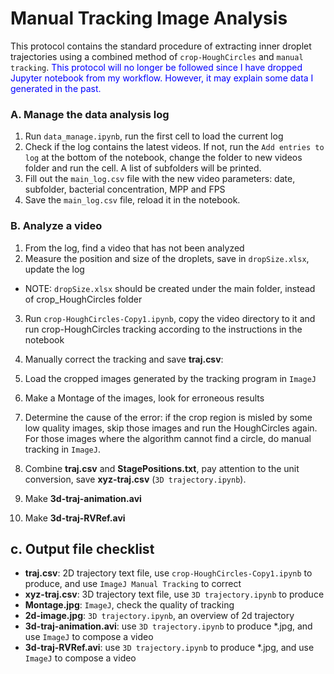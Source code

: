 # Manual Tracking Image Analysis

This protocol contains the standard procedure of extracting inner droplet trajectories using a combined method of `crop-HoughCircles` and `manual tracking`. <font color="blue">This protocol will no longer be followed since I have dropped Jupyter notebook from my workflow. However, it may explain some data I generated in the past.</font>

### A. Manage the data analysis log

1. Run `data_manage.ipynb`, run the first cell to load the current log
2. Check if the log contains the latest videos. If not, run the `Add entries to log` at the bottom of the notebook, change the folder to new videos folder and run the cell. A list of subfolders will be printed.
3. Fill out the `main_log.csv` file with the new video parameters: date, subfolder, bacterial concentration, MPP and FPS
4. Save the `main_log.csv` file, reload it in the notebook.

### B. Analyze a video

1. From the log, find a video that has not been analyzed
2. Measure the position and size of the droplets, save in `dropSize.xlsx`, update the log
  - NOTE: `dropSize.xlsx` should be created under the main folder, instead of crop_HoughCircles folder
3. Run `crop-HoughCircles-Copy1.ipynb`, copy the video directory to it and run crop-HoughCircles tracking according to the instructions in the notebook
4. Manually correct the tracking and save **traj.csv**:
  1. Load the cropped images generated by the tracking program in `ImageJ`
  2. Make a Montage of the images, look for erroneous results
  3. Determine the cause of the error: if the crop region is misled by some low quality images, skip those images and run the HoughCircles again. For those images where the algorithm cannot find a circle, do manual tracking in `ImageJ`.

5. Combine **traj.csv** and **StagePositions.txt**, pay attention to the unit conversion, save **xyz-traj.csv** (`3D trajectory.ipynb`).
6. Make **3d-traj-animation.avi**
7. Make **3d-traj-RVRef.avi**

## c. Output file checklist

- **traj.csv**: 2D trajectory text file, use `crop-HoughCircles-Copy1.ipynb` to produce, and use `ImageJ Manual Tracking` to correct
- **xyz-traj.csv**: 3D trajectory text file, use `3D trajectory.ipynb` to produce
- **Montage.jpg**: `ImageJ`, check the quality of tracking
- **2d-image.jpg**: `3D trajectory.ipynb`, an overview of 2d trajectory
- **3d-traj-animation.avi**: use `3D trajectory.ipynb` to produce *.jpg, and use `ImageJ` to compose a video
- **3d-traj-RVRef.avi**: use `3D trajectory.ipynb` to produce *.jpg, and use `ImageJ` to compose a video
